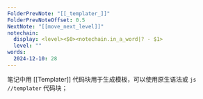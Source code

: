 ```yaml
---
FolderPrevNote: "[[_templater_]]"
FolderPrevNoteOffset: 0.5
NextNote: "[[move_next_level]]"
notechain:
  display: <level><$0><notechain.in_a_word|? - $1>
  level: ""
words:
  2024-12-10: 28
---
```


笔记中用 [[Templater]] 代码块用于生成模板，可以使用原生语法或 `js //templater` 代码块；
